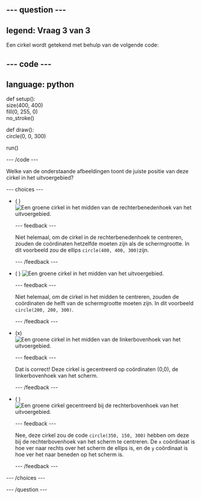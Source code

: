 
--- question ---
---
legend: Vraag 3 van 3
---

Een cirkel wordt getekend met behulp van de volgende code:

--- code ---
---
language: python
---

def setup():   
  size(400, 400)   
  fill(0, 255, 0)   
  no_stroke()

def draw():   
  circle(0, 0, 300)

run()

--- /code ---

Welke van de onderstaande afbeeldingen toont de juiste positie van deze cirkel in het uitvoergebied?

--- choices ---

- ( ) ![Een groene cirkel in het midden van de rechterbenedenhoek van het uitvoergebied.](images/bottom-right.png)

  --- feedback ---

  Niet helemaal, om de cirkel in de rechterbenedenhoek te centreren, zouden de coördinaten hetzelfde moeten zijn als de schermgrootte. In dit voorbeeld zou de ellips `circle(400, 400, 300)`zijn.

  --- /feedback ---

- ( ) ![Een groene cirkel in het midden van het uitvoergebied.](images/centre.png)

  --- feedback ---

  Niet helemaal, om de cirkel in het midden te centreren, zouden de coördinaten de helft van de schermgrootte moeten zijn. In dit voorbeeld `circle(200, 200, 300)`.

  --- /feedback ---

- (x) ![Een groene cirkel in het midden van de linkerbovenhoek van het uitvoergebied.](images/top-left.png)

  --- feedback ---

  Dat is correct! Deze cirkel is gecentreerd op coördinaten (0,0), de linkerbovenhoek van het scherm.

  --- /feedback ---

- ( ) ![Een groene cirkel gecentreerd bij de rechterbovenhoek van het uitvoergebied.](images/random-side.png)

  --- feedback ---

  Nee, deze cirkel zou de code `circle(350, 150, 300)` hebben om deze bij de rechterbovenhoek van het scherm te centreren. De `x` coördinaat is hoe ver naar rechts over het scherm de ellips is, en de `y` coördinaat is hoe ver het naar beneden op het scherm is.

  --- /feedback ---

--- /choices ---

--- /question ---
